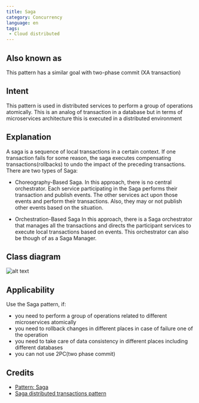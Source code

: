 ```yaml
---
title: Saga
category: Concurrency
language: en
tags:
 - Cloud distributed
---
```


## Also known as
This pattern has a similar goal with two-phase commit (XA transaction)

## Intent
This pattern is used in distributed services to perform a group of operations atomically.
This is an analog of transaction in a database but in terms of microservices architecture this is executed 
in a distributed environment

## Explanation
A saga is a sequence of local transactions in a certain context. If one transaction fails for some reason, 
the saga executes compensating transactions(rollbacks) to undo the impact of the preceding transactions.
There are two types of Saga:

- Choreography-Based Saga. 
In this approach, there is no central orchestrator. 
Each service participating in the Saga performs their transaction and publish events. 
The other services act upon those events and perform their transactions. 
Also, they may or not publish other events based on the situation.

- Orchestration-Based Saga
In this approach, there is a Saga orchestrator that manages all the transactions and directs 
the participant services to execute local transactions based on events. 
This orchestrator can also be though of as a Saga Manager.

## Class diagram
![alt text](./etc/saga.urm.png "Saga pattern class diagram")

## Applicability
Use the Saga pattern, if:

- you need to perform a group of operations related to different microservices atomically
- you need to rollback changes in different places in case of failure one of the operation
- you need to take care of data consistency in different places including different databases
- you can not use 2PC(two phase commit)

## Credits

- [Pattern: Saga](https://microservices.io/patterns/data/saga.html)
- [Saga distributed transactions pattern](https://docs.microsoft.com/en-us/azure/architecture/reference-architectures/saga/saga)
